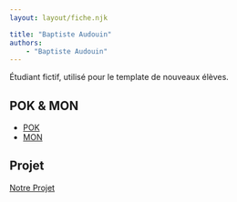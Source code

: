 ```yaml
---
layout: layout/fiche.njk

title: "Baptiste Audouin"
authors:
    - "Baptiste Audouin"
---
```


Étudiant fictif, utilisé pour le template de nouveaux élèves.

## POK & MON

- [POK](./pok)
- [MON](./mon)

## Projet

[Notre Projet](../../20XX-20YY/_projets/notre-projet)
